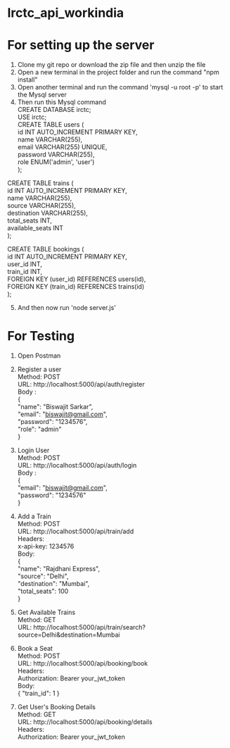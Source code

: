 # Irctc_api_workindia

# For setting up the server
1. Clone my git repo or download the zip file and then unzip the file <br>
2. Open a new terminal in the project folder and run the  command "npm install" <br>
3. Open another terminal  and run the command 'mysql -u root -p' to start the Mysql server <br>
4. Then run this Mysql command <br>
     CREATE DATABASE irctc; <br>
     USE irctc; <br>
     CREATE TABLE users ( <br>
    id INT AUTO_INCREMENT PRIMARY KEY, <br>
    name VARCHAR(255), <br>
    email VARCHAR(255) UNIQUE, <br>
    password VARCHAR(255), <br>
    role ENUM('admin', 'user') <br>
); <br>

  CREATE TABLE trains (  <br>
    id INT AUTO_INCREMENT PRIMARY KEY, <br>
    name VARCHAR(255), <br>
    source VARCHAR(255), <br>
    destination VARCHAR(255), <br>
    total_seats INT, <br>
    available_seats INT <br>
); <br>

  CREATE TABLE bookings ( <br>
    id INT AUTO_INCREMENT PRIMARY KEY, <br>
    user_id INT, <br>
    train_id INT, <br>
    FOREIGN KEY (user_id) REFERENCES users(id), <br>
    FOREIGN KEY (train_id) REFERENCES trains(id) <br>
); <br>

5. And then now run 'node server.js' <br>


# For Testing 

1. Open Postman <br>
2. Register a user <br>
     Method: POST <br>
     URL: http://localhost:5000/api/auth/register <br>
     Body : <br>
        { <br>
            "name": "Biswajit Sarkar", <br>
            "email": "biswajit@gmail.com", <br>
            "password": "1234576", <br>
            "role": "admin" <br>
          } <br>
3. Login User  <br>
     Method: POST <br>
     URL: http://localhost:5000/api/auth/login <br>
     Body : <br>
          {  <br>
            "email": "biswajit@gmail.com", <br>
            "password": "1234576" <br>
          } <br>
4. Add a Train <br>
     Method: POST <br>
     URL: http://localhost:5000/api/train/add <br>
     Headers: <br>
     x-api-key: 1234576 <br>
     Body: <br>
        { <br>
            "name": "Rajdhani Express", <br>
            "source": "Delhi", <br>
            "destination": "Mumbai", <br>
            "total_seats": 100 <br>
          } <br>
 5. Get Available Trains <br>
      Method: GET <br>
     URL: http://localhost:5000/api/train/search?source=Delhi&destination=Mumbai <br>

6. Book a Seat <br>
   Method: POST <br>
   URL: http://localhost:5000/api/booking/book <br>
   Headers: <br>
     Authorization: Bearer your_jwt_token <br>
   Body: <br>
     { "train_id": 1 } <br>

7.  Get User's Booking Details  <br>
     Method: GET <br>
     URL: http://localhost:5000/api/booking/details <br>
     Headers: <br>
     Authorization: Bearer your_jwt_token <br>
   
